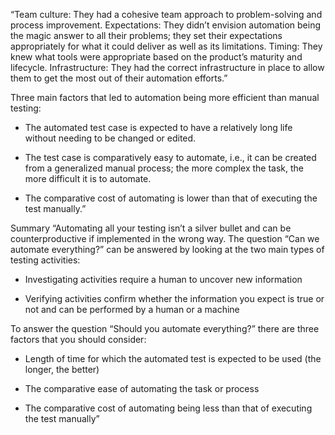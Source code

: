 “Team culture:
 They had a cohesive team approach to problem-solving and process improvement.
Expectations:
 They didn’t envision automation being the magic answer to all their problems; they set their expectations appropriately for what it could deliver as well as its limitations.
Timing:
 They knew what tools were appropriate based on the product’s maturity and lifecycle.
Infrastructure:
 They had the correct infrastructure in place to allow them to get the most out of their automation efforts.”

Three main factors that led to automation being more efficient than manual testing:


- The automated test case is expected to have a relatively long life without needing to be changed or edited.

- The test case is comparatively easy to automate, i.e., it can be created from a generalized manual process; the more complex the task, the more difficult it is to automate.

- The comparative cost of automating is lower than that of executing the test manually.”


Summary
“Automating all your testing isn’t a silver bullet and can be counterproductive if implemented in the wrong way.
The question “Can we automate everything?” can be answered by looking at the two main types of testing activities:

- Investigating
 activities require a human to uncover new information

- Verifying
 activities confirm whether the information you expect is true or not and can be performed by a human or a machine

To answer the question “Should you automate everything?” there are three factors that you should consider:

- Length of time for which the automated test is expected to be used (the longer, the better)

- The comparative ease of automating the task or process

- The comparative cost of automating being less than that of executing the test manually”



